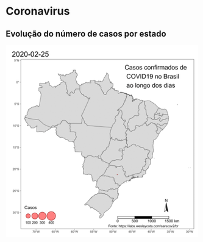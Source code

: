 # Coronavirus

## Evolução do número de casos por estado

<img src="brasil_states_time.gif" align="center" alt="" width="600" />
